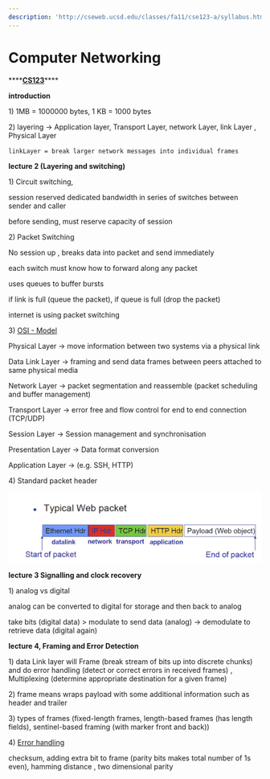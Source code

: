 ```yaml
---
description: 'http://cseweb.ucsd.edu/classes/fa11/cse123-a/syllabus.html'
---
```


# Computer Networking

\*\*\*\*[**CS123**](http://cseweb.ucsd.edu/classes/fa11/cse123-a/syllabus.html)\*\*\*\*

**introduction** 

1\) 1MB = 1000000 bytes, 1 KB = 1000 bytes

2\) layering -&gt; Application layer, Transport Layer, network Layer, link Layer , Physical Layer

    linkLayer = break larger network messages into individual frames

**lecture 2 \(Layering and switching\)**

1\) Circuit switching, 

session reserved dedicated bandwidth in series of switches between sender and caller

before sending, must reserve capacity of session 

2\) Packet Switching 

No session up , breaks data into packet and send immediately

each switch must know how to forward along any packet

uses queues to buffer bursts

if link is full \(queue the packet\), if queue is full \(drop the packet\) 

internet is using packet switching 

3\) [OSI - Model](https://en.wikipedia.org/wiki/OSI_model)

Physical Layer -&gt; move information between two systems via a physical link

Data Link Layer -&gt; framing and send data frames between peers attached to same physical media

Network Layer -&gt; packet segmentation and reassemble \(packet scheduling and buffer management\)

Transport Layer -&gt; error free and flow control for end to end connection \(TCP/UDP\)

Session Layer -&gt; Session management and synchronisation 

Presentation Layer -&gt; Data format conversion 

Application Layer -&gt; \(e.g. SSH, HTTP\)

4\) Standard packet header 

![](../.gitbook/assets/image%20%28179%29.png)

**lecture 3 Signalling and clock recovery** 

1\) analog vs digital 

analog can be converted to digital for storage and then back to analog 

take bits \(digital data\) &gt; modulate to send data \(analog\) -&gt; demodulate to retrieve data \(digital again\) 



**lecture 4, Framing and Error Detection** 

1\) data Link layer will Frame \(break stream of bits up into discrete chunks\) and do error handling \(detect or correct errors in received frames\) , Multiplexing \(determine appropriate destination for a given frame\) 

2\) frame means wraps payload with some additional information such as header and trailer 

3\) types of frames \(fixed-length frames, length-based frames \(has length fields\), sentinel-based framing \(with marker front and back\)\)

 4\) [Error handling ](https://www.geeksforgeeks.org/error-detection-in-computer-networks/)

checksum, adding extra bit to frame \(parity bits makes total number of 1s even\), hamming distance , two dimensional parity



